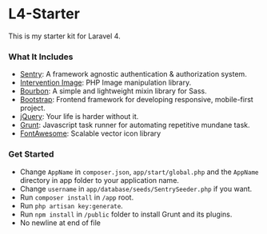 L4-Starter
==========

This is my starter kit for Laravel 4.

### What It Includes

  * [Sentry](https://github.com/cartalyst/sentry): A framework agnostic authentication & authorization system.
  * [Intervention Image](https://github.com/Intervention/image): PHP Image manipulation library.
  * [Bourbon](http://bourbon.io/): A simple and lightweight mixin library for Sass.
  * [Bootstrap](http://getbootstrap.com/): Frontend framework for developing responsive, mobile-first project.
  * [jQuery](http://jquery.com/): Your life is harder without it.
  * [Grunt](http://gruntjs.com/): Javascript task runner for automating repetitive mundane task.
  * [FontAwesome](http://fortawesome.github.io/Font-Awesome/): Scalable vector icon library


### Get Started

  * Change `AppName` in `composer.json`, `app/start/global.php` and the `AppName` directory in app folder to your application name.
  * Change `username` in `app/database/seeds/SentrySeeder.php` if you want.
  * Run `composer install` in `/app` root.
  * Run `php artisan key:generate`.
  * Run `npm install` in `/public` folder to install Grunt and its plugins.
  * No newline at end of file
